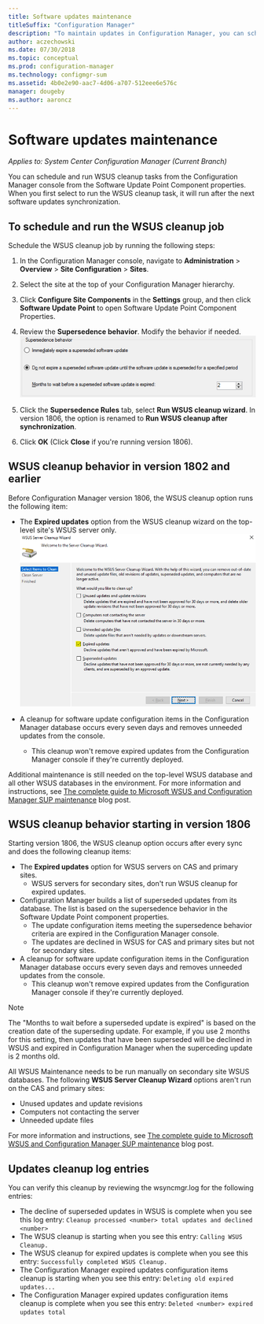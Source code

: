 ```yaml
---
title: Software updates maintenance
titleSuffix: "Configuration Manager"
description: "To maintain updates in Configuration Manager, you can schedule the WSUS cleanup task, or you can run it manually."
author: aczechowski
ms.date: 07/30/2018
ms.topic: conceptual
ms.prod: configuration-manager
ms.technology: configmgr-sum
ms.assetid: 4b0e2e90-aac7-4d06-a707-512eee6e576c
manager: dougeby
ms.author: aaroncz
---
```

# Software updates maintenance

*Applies to: System Center Configuration Manager (Current Branch)*

You can schedule and run WSUS cleanup tasks from the Configuration Manager console from the Software Update Point Component properties. When you first select to run the WSUS cleanup task, it will run after the next software updates synchronization.  

## To schedule and run the WSUS cleanup job 
Schedule the WSUS cleanup job by running the following steps:   

1.  In the Configuration Manager console, navigate to **Administration** > **Overview** > **Site Configuration** > **Sites**. 
2. Select the site at the top of your Configuration Manager hierarchy. 

3.  Click **Configure Site Components** in the **Settings** group, and then click **Software Update Point** to open Software Update Point Component Properties.  

4. Review the **Supersedence behavior**. Modify the behavior if needed. 
![supersedence behavior screenshot](media/sccm-supersedence-behavior.PNG)

5.  Click the **Supersedence Rules** tab, select **Run WSUS cleanup wizard**. In version 1806, the option is renamed to **Run WSUS cleanup after synchronization**. 
 
6. Click **OK** (Click **Close** if you're running version 1806).

## WSUS cleanup behavior in version 1802 and earlier
Before Configuration Manager version 1806, the WSUS cleanup option runs the following item: 
- The **Expired updates** option from the WSUS cleanup wizard on the top-level site's WSUS server only. 
![WSUS expired update cleanup screenshot](media/wsus-cleanup-expired.PNG)

-  A cleanup for software update configuration items in the Configuration Manager database occurs every seven days and removes unneeded updates from the console. 
   - This cleanup won't remove expired updates from the Configuration Manager console if they're currently deployed. 

Additional maintenance is still needed on the top-level WSUS database and all other WSUS databases in the environment. For more information and instructions, see [The complete guide to Microsoft WSUS and Configuration Manager SUP maintenance](https://blogs.technet.microsoft.com/configurationmgr/2016/01/26/the-complete-guide-to-microsoft-wsus-and-configuration-manager-sup-maintenance/) blog post. 


## WSUS cleanup behavior starting in version 1806
Starting version 1806, the WSUS cleanup option occurs after every sync and does the following cleanup items: 
<!--1357898 -->
- The **Expired updates** option for WSUS servers on CAS and primary sites.
    - WSUS servers for secondary sites, don't run WSUS cleanup for expired updates. 
- Configuration Manager builds a list of superseded updates from its database. The list is based on the supersedence behavior in the Software Update Point component properties. 
    - The update configuration items meeting the supersedence behavior criteria are expired in the Configuration Manager console.
    - The updates are declined in WSUS for CAS and primary sites but not for secondary sites.
- A cleanup for software update configuration items in the Configuration Manager database occurs every seven days and removes unneeded updates from the console. 
    - This cleanup won't remove expired updates from the Configuration Manager console if they're currently deployed. 

> [!NOTE]
> The "Months to wait before a superseded update is expired" is based on the creation date of the superseding update. For example, if you use 2 months for this setting, then updates that have been superseded will be declined in WSUS and expired in Configuration Manager when the superceding update is 2 months old. 

All WSUS Maintenance needs to be run manually on secondary site WSUS databases. The following **WSUS Server Cleanup Wizard** options aren't run on the CAS and primary sites:

- Unused updates and update revisions
- Computers not contacting the server
- Unneeded update files

 For more information and instructions, see [The complete guide to Microsoft WSUS and Configuration Manager SUP maintenance](https://blogs.technet.microsoft.com/configurationmgr/2016/01/26/the-complete-guide-to-microsoft-wsus-and-configuration-manager-sup-maintenance/) blog post. 

## Updates cleanup log entries
 
You can verify this cleanup by reviewing the wsyncmgr.log for the following entries: 
  - The decline of superseded updates in WSUS is complete when you see this log entry: `Cleanup processed <number> total updates and declined <number>`
  - The WSUS cleanup is starting when you see this entry: `Calling WSUS Cleanup.`
  - The WSUS cleanup for expired updates is complete when you see this entry: `Successfully completed WSUS Cleanup.`
  - The Configuration Manager expired updates configuration items cleanup is starting when you see this entry: `Deleting old expired updates...`
  - The Configuration Manager expired updates configuration items cleanup is complete when you see this entry: `Deleted <number> expired updates total`
